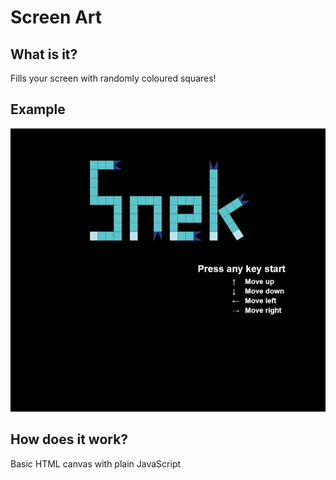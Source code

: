 # Screen Art

## What is it?

Fills your screen with randomly coloured squares!

## Example

![Example](example.gif)

## How does it work?

Basic HTML canvas with plain JavaScript